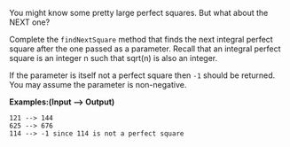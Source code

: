 You might know some pretty large perfect squares. But what about the NEXT one?

Complete the `findNextSquare` method that finds the next integral perfect square after the one passed as a parameter. Recall that an integral perfect square is an integer n such that sqrt(n) is also an integer.  

If the parameter is itself not a perfect square then `-1` should be returned. You may assume the parameter is non-negative.

**Examples:(Input --> Output)**

```
121 --> 144
625 --> 676
114 --> -1 since 114 is not a perfect square
```
